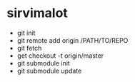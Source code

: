 # sirvimalot

* git init
* git remote add origin /PATH/TO/REPO
* git fetch
* get checkout -t origin/master
* git submodule init 
* git submodule update
